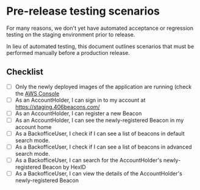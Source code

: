 # Pre-release testing scenarios

For many reasons, we don't yet have automated acceptance or regression testing on the staging environment prior
to release.

In lieu of automated testing, this document outlines scenarios that must be performed manually before a
production release.

## Checklist

- [ ] Only the newly deployed images of the application are running (check the [AWS Console](https://eu-west-2.console.aws.amazon.com/ecs/v2/clusters/staging-mca-beacons-cluster/services?region=eu-west-2)
- [ ] As an AccountHolder, I can sign in to my account at https://staging.406beacons.com/
- [ ] As an AccountHolder, I can register a new Beacon
- [ ] As an AccountHolder, I can see the newly-registered Beacon in my account home
- [ ] As a BackofficeUser, I check if I can see a list of beacons in default search mode.
- [ ] As a BackofficeUser, I check if I can see a list of beacons in advanced search mode.
- [ ] As a BackofficeUser, I can search for the AccountHolder's newly-registered Beacon by HexID
- [ ] As a BackofficeUser, I can view the details of the AccountHolder's newly-registered Beacon
